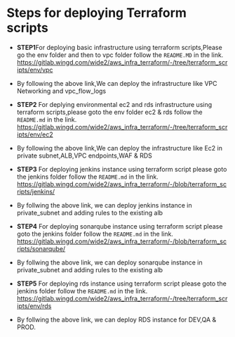 # Steps for deploying Terraform scripts 
      
- **STEP1**For deploying basic infrastructure using terraform scripts,Please go the env folder and then to vpc folder follow the `README.MD` in the link.
	  	       https://gitlab.wingd.com/wide2/aws_infra_terraform/-/tree/terraform_scripts/env/vpc
 - By following the above link,We can deploy the infrastructure like VPC Networking and vpc_flow_logs

- **STEP2** For deplying environmental ec2 and rds infrastructure using terraform scripts,please goto the env folder ec2 & rds follow the `README.md` in the link.
	               https://gitlab.wingd.com/wide2/aws_infra_terraform/-/tree/terraform_scripts/env/ec2
- By following the above link,We can deploy the infrastructure like Ec2 in private subnet,ALB,VPC endpoints,WAF & RDS 
- **STEP3** For deploying jenkins instance using terraform script please goto the jenkins folder follow the `README.md` in the link.
		       https://gitlab.wingd.com/wide2/aws_infra_terraform/-/blob/terraform_scripts/jenkins/
- By follwing the above link, we can deploy jenkins instance in private_subnet and adding rules to the existing alb
- **STEP4** For deploying sonarqube instance using terraform script please goto the jenkins folder follow the `README.md` in the link.
		                         https://gitlab.wingd.com/wide2/aws_infra_terraform/-/blob/terraform_scripts/sonarqube/
- By follwing the above link, we can deploy sonarqube instance in private_subnet and adding rules to the existing alb
- **STEP5** For deploying rds instance using terraform script please goto the jenkins folder follow the `README.md` in the link.
                   https://gitlab.wingd.com/wide2/aws_infra_terraform/-/tree/terraform_scripts/env/rds
- By follwing the above link, we can deploy RDS instance for DEV,QA & PROD.
              

					  
